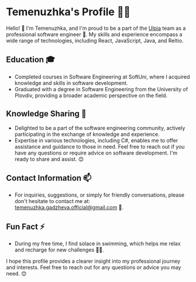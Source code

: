 # Temenuzhka's Profile 👩‍💻

Hello! 👋 I'm Temenuzhka, and I'm proud to be a part of the [Ulpia]([https://www.linkedin.com/company/company-name](https://www.linkedin.com/company/ulpia-tech/mycompany/))
 team as a professional software engineer 🚀. My skills and experience encompass a wide range of technologies, including React, JavaScript, Java, and Reltio.

## Education 🎓
- Completed courses in Software Engineering at SoftUni, where I acquired knowledge and skills in software development.
- Graduated with a degree in Software Engineering from the University of Plovdiv, providing a broader academic perspective on the field.

## Knowledge Sharing 🤝
- Delighted to be a part of the software engineering community, actively participating in the exchange of knowledge and experience.
- Expertise in various technologies, including C#, enables me to offer assistance and guidance to those in need. Feel free to reach out if you have any questions or require advice on software development. I'm ready to share and assist. 😊

## Contact Information 📫
- For inquiries, suggestions, or simply for friendly conversations, please don't hesitate to contact me at: [temenuzhka.gadzheva.official@gmail.com](temenuzhka.gadzheva.official@gmail.com) 📩.

## Fun Fact ⚡
- During my free time, I find solace in swimming, which helps me relax and recharge for new challenges 🏊‍♀️.

I hope this profile provides a clearer insight into my professional journey and interests. Feel free to reach out for any questions or advice you may need. 😊
